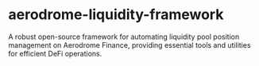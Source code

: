 # aerodrome-liquidity-framework
A robust open-source framework for automating liquidity pool position management on Aerodrome Finance, providing essential tools and utilities for efficient DeFi operations.
